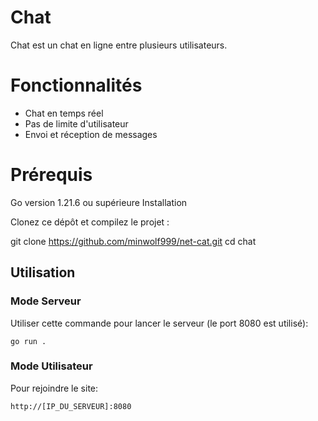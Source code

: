 # Chat

Chat est un chat en ligne entre plusieurs utilisateurs.

# Fonctionnalités

- Chat en temps réel
- Pas de limite d'utilisateur
- Envoi et réception de messages

# Prérequis

Go version 1.21.6 ou supérieure
Installation

Clonez ce dépôt et compilez le projet :

git clone https://github.com/minwolf999/net-cat.git
cd chat

## Utilisation
### Mode Serveur

Utiliser cette commande pour lancer le serveur (le port 8080 est utilisé):
```
go run .
```

### Mode Utilisateur

Pour rejoindre le site:
```
http://[IP_DU_SERVEUR]:8080
```